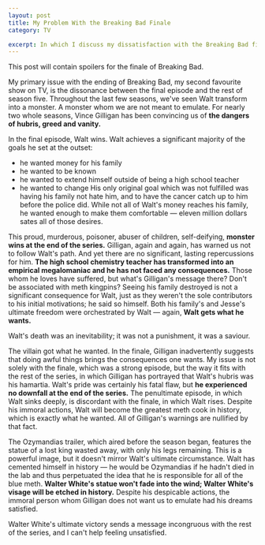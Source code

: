 ```yaml
---
layout: post
title: My Problem With the Breaking Bad Finale
category: TV

excerpt: In which I discuss my dissatisfaction with the Breaking Bad finale.
---
```


This post will contain spoilers for the finale of Breaking Bad.

My primary issue with the ending of Breaking Bad, my second favourite show on TV, is the dissonance between the final episode and the rest of season five. Throughout the last few seasons, we've seen Walt transform into a monster. A monster whom we are not meant to emulate. For nearly two whole seasons, Vince Gilligan has been convincing us of __the dangers of hubris, greed and vanity.__

In the final episode, Walt wins. Walt achieves a significant majority of the goals he set at the outset:

- he wanted money for his family
- he wanted to be known
- he wanted to extend himself outside of being a high school teacher
- he wanted to change
His only original goal which was not fulfilled was having his family not hate him, and to have the cancer catch up to him before the police did. While not all of Walt's money reaches his family, he wanted enough to make them comfortable &mdash; eleven million dollars sates all of those desires.

This proud, murderous, poisoner, abuser of children, self-deifying, __monster wins at the end of the series.__ Gilligan, again and again, has warned us not to follow Walt's path. And yet there are no significant, lasting repercussions for him. __The high school chemistry teacher has transformed into an empirical megalomaniac and he has not faced any consequences.__ Those whom he loves have suffered, but what's Gilligan's message there? Don't be associated with meth kingpins? Seeing his family destroyed is not a significant consequence for Walt, just as they weren't the sole contributors to his initial motivations; he said so himself. Both his family's and Jesse's ultimate freedom were orchestrated by Walt &mdash; again, __Walt gets what he wants.__

Walt's death was an inevitability; it was not a punishment, it was a saviour.

The villain got what he wanted. In the finale, Gilligan inadvertently suggests that doing awful things brings the consequences one wants. My issue is not solely with the finale, which was a strong episode, but the way it fits with the rest of the series, in which Gilligan has portrayed that Walt's hubris was his hamartia. Walt's pride was certainly his fatal flaw, but __he experienced no downfall at the end of the series.__ The penultimate episode, in which Walt sinks deeply, is discordant with the finale, in which Walt rises. Despite his immoral actions, Walt will become the greatest meth cook in history, which is exactly what he wanted. All of Gilligan's warnings are nullified by that fact.

The Ozymandias trailer, which aired before the season began, features the statue of a lost king wasted away, with only his legs remaining. This is a powerful image, but it doesn't mirror Walt's ultimate circumstance. Walt has cemented himself in history &mdash; he would be Ozymandias if he hadn't died in the lab and thus perpetuated the idea that he is responsible for all of the blue meth. __Walter White's statue won't fade into the wind; Walter White's visage will be etched in history.__ Despite his despicable actions, the immoral person whom Gilligan does not want us to emulate had his dreams satisfied.

Walter White's ultimate victory sends a message incongruous with the rest of the series, and I can't help feeling unsatisfied.
